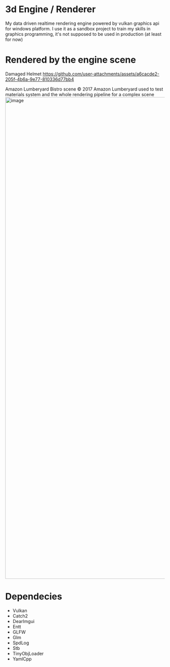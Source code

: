 # 3d Engine / Renderer
My data driven realtime rendering engine powered by vulkan graphics api for windows platform. 
I use it as a sandbox project to train my skills in graphics programming, it's not supposed to be used in production (at least for now)

# Rendered by the engine scene
Damaged Helmet
https://github.com/user-attachments/assets/a6cacde2-205f-4b6a-9e77-810336d77bb4

Amazon Lumberyard Bistro scene © 2017 Amazon Lumberyard used to test materials system and the whole rendering pipeline for a complex scene
<img width="2558" height="1524" alt="image" src="https://github.com/user-attachments/assets/3d858177-4ca2-4fbb-b20c-a3559fa347ea" />

# Dependecies
* Vulkan
* Catch2
* DearImgui
* Entt
* GLFW
* Glm
* SpdLog
* Stb
* TinyObjLoader
* YamlCpp

